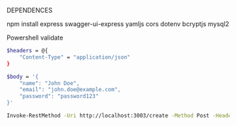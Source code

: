 DEPENDENCES 

npm install express swagger-ui-express yamljs cors dotenv bcryptjs mysql2


Powershell validate

```bash
$headers = @{
    "Content-Type" = "application/json"
}

$body = '{
    "name": "John Doe",
    "email": "john.doe@example.com",
    "password": "password123"
}'

Invoke-RestMethod -Uri http://localhost:3003/create -Method Post -Headers $headers -Body $body
```

